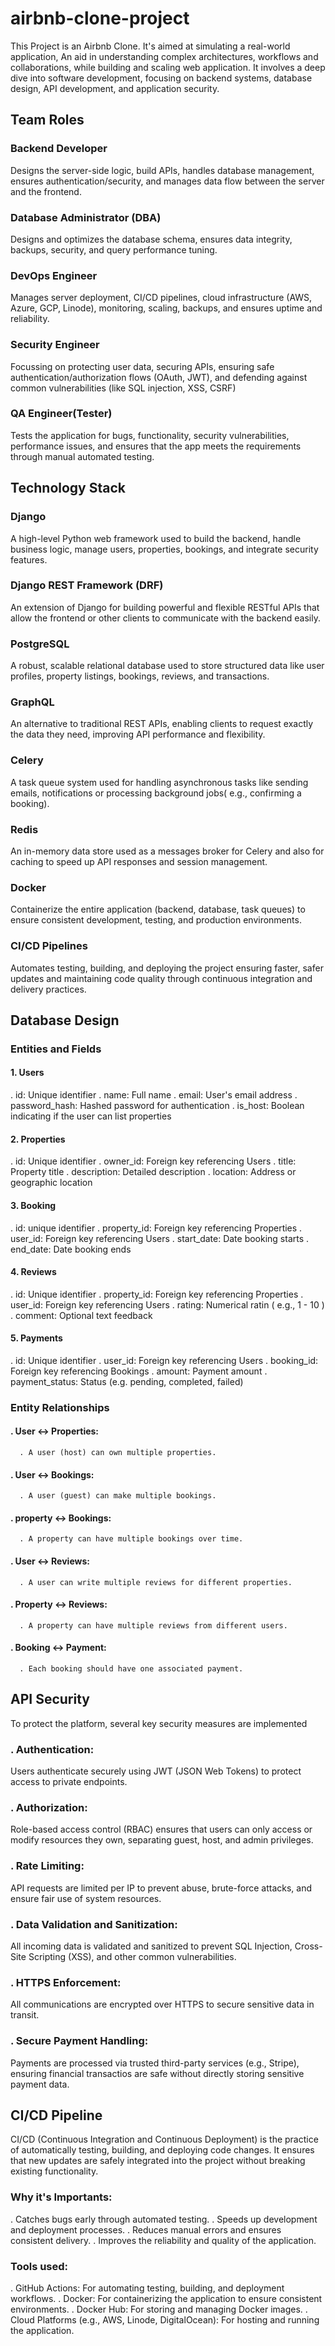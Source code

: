 # airbnb-clone-project
This Project is an Airbnb Clone. It's aimed at simulating a real-world application, An aid in understanding complex architectures, workflows and collaborations, while building and scaling web application. It involves a deep dive into software development, focusing on backend systems, database design, API development, and application security.

## Team Roles
### Backend Developer 
  Designs the server-side logic, build APIs, handles database management, ensures authentication/security, and manages data flow between the server and the frontend.
### Database Administrator (DBA)
  Designs and optimizes the database schema, ensures data integrity, backups, security, and query performance tuning.
### DevOps Engineer
  Manages server deployment, CI/CD pipelines, cloud infrastructure (AWS, Azure, GCP, Linode), monitoring, scaling, backups, and ensures uptime and reliability.
### Security Engineer
  Focussing on protecting user data, securing APIs, ensuring safe authentication/authorization flows (OAuth, JWT), and defending against common vulnerabilities (like SQL injection, XSS, CSRF)
### QA Engineer(Tester)
  Tests the application for bugs, functionality, security vulnerabilities, performance issues, and ensures that the app meets the requirements through manual automated testing.

## Technology Stack
### Django 
  A high-level Python web framework used to build the backend, handle business logic, manage users, properties, bookings, and integrate security features.
### Django REST Framework (DRF)
  An extension of Django for building powerful and flexible RESTful APIs that allow the frontend or other clients to communicate with the backend easily.
### PostgreSQL
  A robust, scalable relational database used to store structured data like user profiles, property listings, bookings, reviews, and transactions.
### GraphQL 
  An alternative to traditional REST APIs, enabling clients to request exactly the data they need, improving API performance and flexibility.
### Celery 
  A task queue system used for handling asynchronous tasks like sending emails, notifications or processing background jobs( e.g., confirming a booking).
### Redis
  An in-memory data store used as a messages broker for Celery and also for caching to speed up API responses and session management.
### Docker 
  Containerize the entire application (backend, database, task queues) to ensure consistent development, testing, and production environments.
### CI/CD Pipelines
   Automates testing, building, and deploying the project ensuring faster, safer updates and maintaining code quality through continuous integration and delivery practices.

## Database Design
### Entities and Fields
#### 1. Users 
. id: Unique identifier
. name: Full name
. email: User's email address
. password_hash: Hashed password for authentication
. is_host: Boolean indicating if the user can list properties

#### 2. Properties
. id: Unique identifier
. owner_id: Foreign key referencing Users
. title: Property title 
. description: Detailed description
. location: Address or geographic location

#### 3. Booking 
. id: unique identifier 
. property_id: Foreign key referencing Properties 
. user_id: Foreign key referencing Users
. start_date: Date booking starts
. end_date: Date booking ends

#### 4. Reviews
. id: Unique identifier
. property_id: Foreign key referencing Properties
. user_id: Foreign key referencing Users
. rating: Numerical ratin ( e.g., 1 - 10 )
. comment: Optional text feedback

#### 5. Payments
. id: Unique identifier
. user_id: Foreign key referencing Users
. booking_id: Foreign key referencing Bookings
. amount: Payment amount
. payment_status: Status (e.g. pending, completed, failed)

### Entity Relationships
#### . User <-> Properties:
      . A user (host) can own multiple properties.
#### . User <-> Bookings:
      . A user (guest) can make multiple bookings. 
#### . property <-> Bookings:
      . A property can have multiple bookings over time.
#### . User <-> Reviews:
      . A user can write multiple reviews for different properties.
#### . Property <-> Reviews:
      . A property can have multiple reviews from different users. 
#### . Booking <-> Payment:
      . Each booking should have one associated payment.

## API Security
To protect the platform, several key security measures are implemented
### . Authentication: 
  Users authenticate securely using JWT (JSON Web Tokens) to protect access to private endpoints.
### . Authorization: 
  Role-based access control (RBAC) ensures that users can only access or modify resources they own, separating guest, host, and admin privileges. 
### . Rate Limiting: 
  API requests are limited per IP to prevent abuse, brute-force attacks, and ensure fair use of system resources. 
### . Data Validation and Sanitization:
  All incoming data is validated and sanitized to prevent SQL Injection, Cross-Site Scripting (XSS), and other common vulnerabilities. 
### . HTTPS Enforcement: 
  All communications are encrypted over HTTPS to secure sensitive data in transit.
### . Secure Payment Handling: 
  Payments are processed via trusted third-party services (e.g., Stripe), ensuring financial transactios are safe without directly storing sensitive payment data.

## CI/CD Pipeline
CI/CD (Continuous Integration and Continuous Deployment) is the practice of automatically testing, building, and deploying code changes. It ensures that new updates are safely integrated into the project without breaking existing functionality. 
### Why it's Importants:
  . Catches bugs early through automated testing. 
  . Speeds up development and deployment processes. 
  . Reduces manual errors and ensures consistent delivery. 
  . Improves the reliability and quality of the application.
### Tools used:
  . GitHub Actions: For automating testing, building, and deployment workflows.
  . Docker: For containerizing the application to ensure consistent environments.
  . Docker Hub: For storing and managing Docker images.
  . Cloud Platforms (e.g., AWS, Linode, DigitalOcean): For hosting and running the application.
